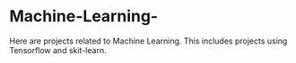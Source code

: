 # Machine-Learning-
Here are projects related to Machine Learning. This includes projects using Tensorflow and skit-learn. 
